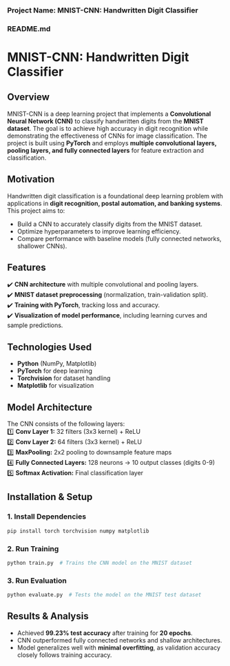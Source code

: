 ### **Project Name:** MNIST-CNN: Handwritten Digit Classifier  

### **README.md**  

# MNIST-CNN: Handwritten Digit Classifier  

## **Overview**  
MNIST-CNN is a deep learning project that implements a **Convolutional Neural Network (CNN)** to classify handwritten digits from the **MNIST dataset**. The goal is to achieve high accuracy in digit recognition while demonstrating the effectiveness of CNNs for image classification. The project is built using **PyTorch** and employs **multiple convolutional layers, pooling layers, and fully connected layers** for feature extraction and classification.  

## **Motivation**  
Handwritten digit classification is a foundational deep learning problem with applications in **digit recognition, postal automation, and banking systems**. This project aims to:  
- Build a CNN to accurately classify digits from the MNIST dataset.  
- Optimize hyperparameters to improve learning efficiency.  
- Compare performance with baseline models (fully connected networks, shallower CNNs).  

## **Features**  
✔️ **CNN architecture** with multiple convolutional and pooling layers.  
✔️ **MNIST dataset preprocessing** (normalization, train-validation split).  
✔️ **Training with PyTorch**, tracking loss and accuracy.  
✔️ **Visualization of model performance**, including learning curves and sample predictions.  

## **Technologies Used**  
- **Python** (NumPy, Matplotlib)  
- **PyTorch** for deep learning  
- **Torchvision** for dataset handling  
- **Matplotlib** for visualization  

## **Model Architecture**  
The CNN consists of the following layers:  
1️⃣ **Conv Layer 1:** 32 filters (3x3 kernel) + ReLU  
2️⃣ **Conv Layer 2:** 64 filters (3x3 kernel) + ReLU  
3️⃣ **MaxPooling:** 2x2 pooling to downsample feature maps  
4️⃣ **Fully Connected Layers:** 128 neurons → 10 output classes (digits 0-9)  
5️⃣ **Softmax Activation:** Final classification layer  

## **Installation & Setup**  
### **1. Install Dependencies**  
```bash
pip install torch torchvision numpy matplotlib
```
### **2. Run Training**  
```bash
python train.py  # Trains the CNN model on the MNIST dataset
```
### **3. Run Evaluation**  
```bash
python evaluate.py  # Tests the model on the MNIST test dataset
```

## **Results & Analysis**  
- Achieved **99.23% test accuracy** after training for **20 epochs**.  
- CNN outperformed fully connected networks and shallow architectures.  
- Model generalizes well with **minimal overfitting**, as validation accuracy closely follows training accuracy.  

